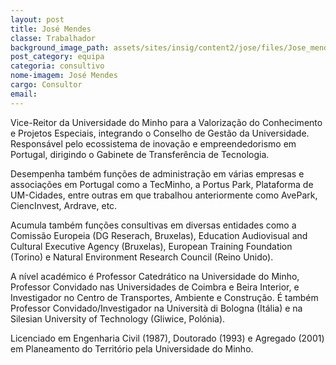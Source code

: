 ```yaml
---
layout: post
title: José Mendes
classe: Trabalhador
background_image_path: assets/sites/insig/content2/jose/files/Jose_mendes77a3.jpg
post_category: equipa
categoria: consultivo
nome-imagem: José Mendes
cargo: Consultor
email: 
---
```


Vice-Reitor da Universidade do Minho para a Valorização do Conhecimento e Projetos Especiais, integrando o Conselho de Gestão da Universidade. Responsável pelo ecossistema de inovação e empreendedorismo em Portugal, dirigindo o Gabinete de Transferência de Tecnologia.

Desempenha também funções de administração em várias empresas e associações em Portugal como a TecMinho, a Portus Park, Plataforma de UM-Cidades, entre outras em que trabalhou anteriormente como AvePark, CiencInvest, Ardrave, etc.

Acumula também funções consultivas em diversas entidades como a Comissão Europeia (DG Reserach, Bruxelas), Education Audiovisual and Cultural Executive Agency (Bruxelas), European Training Foundation (Torino) e Natural Environment Research Council (Reino Unido).

A nível académico é Professor Catedrático na Universidade do Minho, Professor Convidado nas Universidades de Coimbra e Beira Interior, e Investigador no Centro de Transportes, Ambiente e Construção. É também Professor Convidado/Investigador na Università di Bologna (Itália) e na Silesian University of Technology (Gliwice, Polónia).

Licenciado em Engenharia Civil (1987), Doutorado (1993) e Agregado (2001) em Planeamento do Território pela Universidade do Minho.